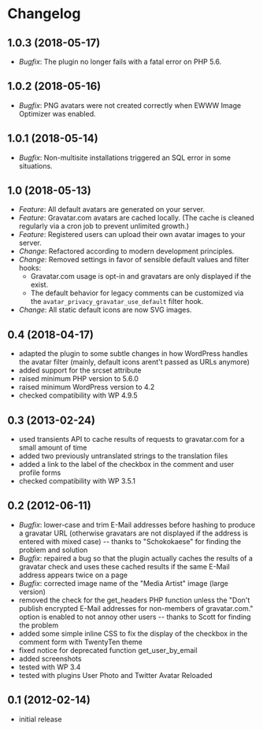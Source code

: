 # Changelog

## 1.0.3 (2018-05-17)
*   _Bugfix_: The plugin no longer fails with a fatal error on PHP 5.6.

## 1.0.2 (2018-05-16)
*   _Bugfix_: PNG avatars were not created correctly when EWWW Image Optimizer was enabled.

## 1.0.1 (2018-05-14)
*   _Bugfix_: Non-multisite installations triggered an SQL error in some situations.

## 1.0 (2018-05-13)
*   _Feature_: All default avatars are generated on your server.
*   _Feature_: Gravatar.com avatars are cached locally. (The cache is cleaned regularly
    via a cron job to prevent unlimited growth.)
*   _Feature_: Registered users can upload their own avatar images to your server.
*   _Change_: Refactored according to modern development principles.
*   _Change_: Removed settings in favor of sensible default values and filter hooks:
    -   Gravatar.com usage is opt-in and gravatars are only displayed if the exist.
    -   The default behavior for legacy comments can be customized via the
        `avatar_privacy_gravatar_use_default` filter hook.
*   _Change_: All static default icons are now SVG images.

## 0.4 (2018-04-17)
*   adapted the plugin to some subtle changes in how WordPress handles the avatar
    filter (mainly, default icons arent't passed as URLs anymore)
*   added support for the srcset attribute
*   raised minimum PHP version to 5.6.0
*   raised minimum WordPress version to 4.2
*   checked compatibility with WP 4.9.5


## 0.3 (2013-02-24)
*   used transients API to cache results of requests to gravatar.com for a small
    amount of time
*   added two previously untranslated strings to the translation files
*   added a link to the label of the checkbox in the comment and user profile forms
*   checked compatibility with WP 3.5.1


## 0.2 (2012-06-11)
*   _Bugfix_: lower-case and trim E-Mail addresses before hashing to produce a
    gravatar URL (otherwise gravatars are not displayed if the address is entered
    with mixed case) -- thanks to "Schokokaese" for finding the problem and solution
*   _Bugfix_: repaired a bug so that the plugin actually caches the results of a
    gravatar check and uses these cached results if the same E-Mail address appears
    twice on a page
*   _Bugfix_: corrected image name of the "Media Artist" image (large version)
*   removed the check for the get_headers PHP function unless the "Don't publish
    encrypted E-Mail addresses for non-members of gravatar.com." option is enabled
    to not annoy other users -- thanks to Scott for finding the problem
*   added some simple inline CSS to fix the display of the checkbox in the comment
    form with TwentyTen theme
*   fixed notice for deprecated function get_user_by_email
*   added screenshots
*   tested with WP 3.4
*   tested with plugins User Photo and Twitter Avatar Reloaded


## 0.1 (2012-02-14)
*   initial release
